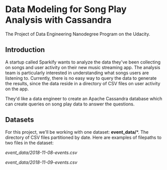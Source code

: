 # Data Modeling for Song Play Analysis with Cassandra
The Project of Data Engineering Nanodegree Program on the Udacity.

## Introduction

A startup called Sparkify wants to analyze the data they've been collecting on songs and user activity on their new music streaming app. The analysis team is particularly interested in understanding what songs users are listening to. Currently, there is no easy way to query the data to generate the results, since the data reside in a directory of CSV files on user activity on the app.

They'd like a data engineer to create an Apache Cassandra database which can create queries on song play data to answer the questions.

## Datasets
For this project, we'll be working with one dataset: **event_data/***. The directory of CSV files partitioned by date. Here are examples of filepaths to two files in the dataset:

*event_data/2018-11-08-events.csv*

*event_data/2018-11-09-events.csv*
